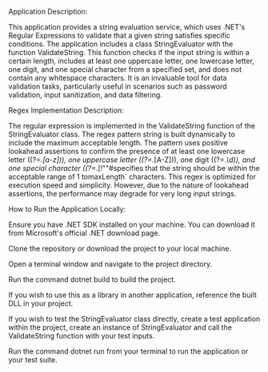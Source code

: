 Application Description:

This application provides a string evaluation service, which uses .NET's Regular Expressions to validate that a given string satisfies specific conditions. The application includes a class StringEvaluator with the function ValidateString. This function checks if the input string is within a certain length, includes at least one uppercase letter, one lowercase letter, one digit, and one special character from a specified set, and does not contain any whitespace characters. It is an invaluable tool for data validation tasks, particularly useful in scenarios such as password validation, input sanitization, and data filtering.

Regex Implementation Description:

The regular expression is implemented in the ValidateString function of the StringEvaluator class. The regex pattern string is built dynamically to include the maximum acceptable length. The pattern uses positive lookahead assertions to confirm the presence of at least one lowercase letter ((?=.*[a-z])), one uppercase letter ((?=.*[A-Z])), one digit ((?=.*\d)), and one special character ((?=.*[!""#$%&'()*+,-.\/:;<=>?@\\\\[\\\]^_{|}~])). It uses a negative lookahead to reject any whitespace ((?!.*\s)). The expression .{1," + maxLength + "}$specifies that the string should be within the acceptable range of 1 tomaxLength` characters. This regex is optimized for execution speed and simplicity. However, due to the nature of lookahead assertions, the performance may degrade for very long input strings.

How to Run the Application Locally:

Ensure you have .NET SDK installed on your machine. You can download it from Microsoft's official .NET download page.

Clone the repository or download the project to your local machine.

Open a terminal window and navigate to the project directory.

Run the command dotnet build to build the project.

If you wish to use this as a library in another application, reference the built DLL in your project.

If you wish to test the StringEvaluator class directly, create a test application within the project, create an instance of StringEvaluator and call the ValidateString function with your test inputs.

Run the command dotnet run from your terminal to run the application or your test suite.